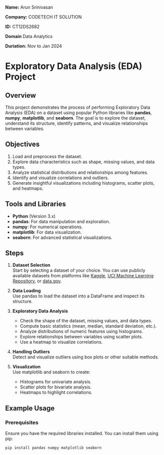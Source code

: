 **Name:** Arun Srinivasan

**Company:** CODETECH IT SOLUTION

**ID:** CT12DS2682

**Domain** Data Analytics 

**Duriation:** Nov to Jan 2024


# Exploratory Data Analysis (EDA) Project

## Overview

This project demonstrates the process of performing Exploratory Data Analysis (EDA) on a dataset using popular Python libraries like **pandas**, **numpy**, **matplotlib**, and **seaborn**. The goal is to explore the dataset, understand its structure, identify patterns, and visualize relationships between variables.

## Objectives

1. Load and preprocess the dataset.
2. Explore data characteristics such as shape, missing values, and data types.
3. Analyze statistical distributions and relationships among features.
4. Identify and visualize correlations and outliers.
5. Generate insightful visualizations including histograms, scatter plots, and heatmaps.

## Tools and Libraries

- **Python** (Version 3.x)
- **pandas**: For data manipulation and exploration.
- **numpy**: For numerical operations.
- **matplotlib**: For data visualization.
- **seaborn**: For advanced statistical visualizations.

## Steps

1. **Dataset Selection**  
   Start by selecting a dataset of your choice. You can use publicly available datasets from platforms like [Kaggle](https://www.kaggle.com/), [UCI Machine Learning Repository](https://archive.ics.uci.edu/ml/index.php), or [data.gov](https://www.data.gov/).

2. **Data Loading**  
   Use pandas to load the dataset into a DataFrame and inspect its structure.

3. **Exploratory Data Analysis**  
   - Check the shape of the dataset, missing values, and data types.
   - Compute basic statistics (mean, median, standard deviation, etc.).
   - Analyze distributions of numeric features using histograms.
   - Explore relationships between variables using scatter plots.
   - Use a heatmap to visualize correlations.

4. **Handling Outliers**  
   Detect and visualize outliers using box plots or other suitable methods.

5. **Visualization**  
   Use matplotlib and seaborn to create:
   - Histograms for univariate analysis.
   - Scatter plots for bivariate analysis.
   - Heatmaps to highlight correlations.

## Example Usage

### Prerequisites

Ensure you have the required libraries installed. You can install them using pip:

```bash
pip install pandas numpy matplotlib seaborn
 
